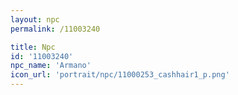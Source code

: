 ```yaml
---
layout: npc
permalink: /11003240

title: Npc
id: '11003240'
npc_name: 'Armano'
icon_url: 'portrait/npc/11000253_cashhair1_p.png'
---
```


